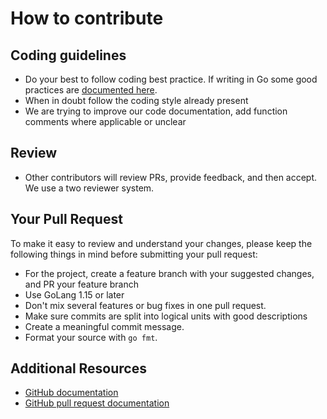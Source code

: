 # How to contribute

## Coding guidelines 

- Do your best to follow coding best practice. If writing in Go some good practices are
  [documented here](https://wiki.crdb.io/wiki/spaces/CRDB/pages/181371303/Go+Golang+coding+guidelines).
- When in doubt follow the coding style already present
- We are trying to improve our code documentation, add function comments where applicable or unclear

## Review

- Other contributors will review PRs, provide feedback, and then accept. We use a two reviewer system.

## Your Pull Request

To make it easy to review and understand your changes, please keep the following things in mind before submitting 
your pull request:

- For the project, create a feature branch with your suggested changes, and PR your feature branch
- Use GoLang 1.15 or later
- Don't mix several features or bug fixes in one pull request.
- Make sure commits are split into logical units with good descriptions
- Create a meaningful commit message.
- Format your source with `go fmt`.

## Additional Resources

- [GitHub documentation](https://help.github.com/)
- [GitHub pull request documentation](https://help.github.com/en/articles/creating-a-pull-request)
